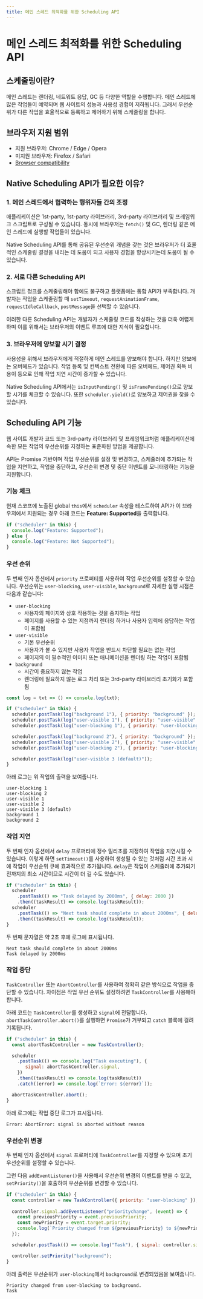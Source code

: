 ```yaml
---
title: 메인 스레드 최적화를 위한 Scheduling API
---
```


# 메인 스레드 최적화를 위한 Scheduling API
## 스케줄링이란?
메인 스레드는 렌더링, 네트워트 응답, GC 등 다양한 역할을 수행합니다.
메인 스레드에 많은 작업들이 예약되며 웹 사이트의 성능과 사용성 경험이 저하됩니다. 그래서 우선순위가 다른 작업을 효율적으로 등록하고 제어하기 위해 스케줄링을 합니다.

## 브라우저 지원 범위
- 지원 브라우저: Chrome / Edge / Opera
- 미지원 브라우저: Firefox / Safari
- [Browser compatibility](https://developer.mozilla.org/en-US/docs/Web/API/Prioritized_Task_Scheduling_API#browser_compatibility)

## Native Scheduling API가 필요한 이유?
### 1. 메인 스레드에서 협력하는 행위자들 간의 조정
애플리케이션은 1st-party, 1st-party 라이브러리, 3rd-party 라이브러리 및 프레임워크 스크립트로 구성될 수 있습니다. 동시에 브라우저는 `fetch()` 및 GC, 렌더링 같은 메인 스레드에 실행할 작업들이 있습니다.

Native Scheduling API를 통해 공유된 우선순위 개념을 갖는 것은 브라우저가 더 효율적인 스케줄링 결정을 내리는 데 도움이 되고 사용자 경험을 향상시키는데 도움이 될 수 있습니다.

### 2. 서로 다른 Scheduling API
스크립트 청크를 스케줄링해야 함에도 불구하고 플랫폼에는 통합 API가 부족합니다. 개발자는 작업을 스케줄링할 때 `setTimeout`, `requestAnimationFrame`, `requestIdleCallback`, `postMessage`을 선택할 수 있습니다.

이러한 다른 Scheduling API는 개발자가 스케줄링 코드를 작성하는 것을 더욱 어렵게 하며 이를 위해서는 브라우저의 이벤트 루프에 대한 지식이 필요합니다.

### 3. 브라우저에 양보할 시기 결정
사용성을 위해서 브라우저에게 적절하게 메인 스레드를 양보해야 합니다. 하지만 양보에는 오버헤드가 있습니다. 작업 등록 및 컨텍스트 전환에 따른 오버헤드, 제어권 획득 비용이 등으로 인해 작업 지연 시간이 증가할 수 있습니다.

Native Scheduling API에서는 `isInputPending()` 및 `isFramePending()`으로 양보할 시기를 체크할 수  있습니다. 또한 `scheduler.yield()`로 양보하고 제어권을 찾을 수 있습니다.

## Scheduling API 기능
웹 사이트 개발자 코드 또는 3rd-party 라이브러리 및 프레임워크처럼 애플리케이션에 속한 모든 작업의 우선순위를 지정하는 표준화된 방법을 제공합니다.

API는 Promise 기반이며 작업 우선순위를 설정 및 변경하고, 스케줄러에 추가되는 작업을 지연하고, 작업을 중단하고, 우선순위 변경 및 중단 이벤트를 모니터링하는 기능을 지원합니다.

### 기능 체크
현재 스코프에 노출된 global `this`에서 `scheduler` 속성을 테스트하여 API가 이 브라우저에서 지원되는 경우 아래 코드는 **Feature: Supported**을 출력합니다.
```js
if ("scheduler" in this) {
  console.log("Feature: Supported");
} else {
  console.log("Feature: Not Supported");
}
```

### 우선 순위
두 번째 인자 옵션에서 `priority` 프로퍼티를 사용하여 작업 우선순위를 설정할 수 있습니다. 우선순위는 `user-blocking`, `user-visible`, `background`로 자세한 실행 시점은 다음과 같습니다:

- `user-blocking`
  - 사용자의 페이지와 상호 작용하는 것을 중지하는 작업
  - 페이지를 사용할 수 있는 지점까지 렌더링 하거나 사용자 입력에 응답하는 작업이 포함됨
- `user-visible`
  - 기본 우선순위
  - 사용자가 볼 수 있지만 사용자 작업을 반드시 차단할 필요는 없는 작업
  - 페이지의 이 필수적인 이미지 또는 애니메이션을 렌더링 하는 작업이 포함됨
- `background`
  - 시간이 중요하지 않는 작업
  - 렌더링에 필요하지 않는 로그 처리 또는 3rd-party 라이브러리 초기화가 포함됨
 
```js
const log = txt => () => console.log(txt);

if ("scheduler" in this) {
  scheduler.postTask(log("background 1"), { priority: "background" });
  scheduler.postTask(log("user-visible 1"), { priority: "user-visible" });
  scheduler.postTask(log("user-blocking 1"), { priority: "user-blocking" });

  scheduler.postTask(log("background 2"), { priority: "background" });
  scheduler.postTask(log("user-visible 2"), { priority: "user-visible" });
  scheduler.postTask(log("user-blocking 2"), { priority: "user-blocking" });

  scheduler.postTask(log("user-visible 3 (default)"));
}
```

아래 로그는 위 작업의 출력을 보여줍니다.

```
user-blocking 1
user-blocking 2
user-visible 1
user-visible 2
user-visible 3 (default)
background 1
background 2
```

### 작업 지연
두 번째 인자 옵션에서 `delay` 프로퍼티에 정수 밀리초를 지정하여 작업을 지연시킬 수 있습니다. 이렇게 하면 `setTimeout()`를 사용하여 생성될 수 있는 것처럼 시간 초과 시에 작업이 우선순위 큐에 효과적으로 추가됩니다. `delay`은 작업이 스케줄러에 추가되기 전까지의 최소 시간이므로 시간이 더 길 수도 있습니다.

```js
if ("scheduler" in this) {
  scheduler
    .postTask(() => "Task delayed by 2000ms", { delay: 2000 })
    .then((taskResult) => console.log(taskResult));
  scheduler
    .postTask(() => "Next task should complete in about 2000ms", { delay: 1 })
    .then((taskResult) => console.log(taskResult));
}
```

두 번째 문자열은 약 2초 후에 로그에 표시됩니다.
```
Next task should complete in about 2000ms
Task delayed by 2000ms
```

### 작업 중단
`TaskController` 또는 `AbortController`를 사용하여 정확히 같은 방식으로 작업을 중단할 수 있습니다. 차이점은 작업 우선 순위도 설정하려면 `TaskController`를 사용해야 합니다.

아래 코드는 `TaskController`를 생성하고 `signal`에 전달합니다. `abortTaskController.abort()`를 실행하면 `Promise`가 거부되고 `catch` 블록에 걸려 기록됩니다.

```js
if ("scheduler" in this) {
  const abortTaskController = new TaskController();

  scheduler
    .postTask(() => console.log("Task executing"), {
       signal: abortTaskController.signal,
    })
    .then((taskResult) => console.log(taskResult))
    .catch((error) => console.log(`Error: ${error}`));

  abortTaskController.abort();
}
```

아래 로그에는 작업 중단 로그가 표시됩니다. 
```
Error: AbortError: signal is aborted without reason
```

### 우선순위 변경
두 번째 인자 옵션에서 `signal` 프로퍼티에 `TaskController`를 지정할 수 있으며 초기 우선순위를 설정할 수 있습니다.

그런 다음 `addEventListener()`을 사용해서 우선순위 변경의 이벤트를 받을 수 있고, `setPriority()`을 호출하여 우선순위를 변경할 수 있습니다.

```js
if ("scheduler" in this) {
  const controller = new TaskController({ priority: "user-blocking" });
  
  controller.signal.addEventListener("prioritychange", (event) => {
    const previousPriority = event.previousPriority;
    const newPriority = event.target.priority;
    console.log(`Priority changed from ${previousPriority} to ${newPriority}.`);
  });

  scheduler.postTask(() => console.log("Task"), { signal: controller.signal });

  controller.setPriority("background");
}
```
아래 출력은 우선순위가 `user-blocking`에서 `background`로 변경되었음을 보여줍니다.

```
Priority changed from user-blocking to background.
Task
```